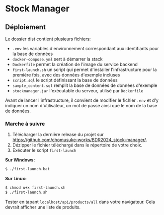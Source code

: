 # Stock Manager

## Déploiement
Le dossier dist contient plusieurs fichiers:
- `.env` les variables d'environnement correspondant aux 
  identifiants pour la base de données
- `docker-compose.yml` sert à démarrer la stack
- `Dockerfile` permet la création de l'image du service backend
- `first-launch.sh` un script qui permet d'installer l'infrastructure 
  pour la première fois, avec des données d'exemple incluses
- `script.sql` le script définissant la base de données
- `sample_content.sql` remplit la base de données de données d'exemple
- `stockmanager.jar` l'exécutable du serveur, utilisé par `Dockerfile`

Avant de lancer l'infrastructure, il convient de modifier le fichier `.env`
et d'y indiquer un nom d'utilisateur, un mot de passe ainsi que le nom de la base de données.

### Marche à suivre
1. Télécharger la dernière release du projet sur https://github.com/chomusuke-works/BDR2024_stock-manager/.
2. Dézipper le fichier téléchargé dans le répertoire de votre choix.
3. Exécuter le script `first-launch`

**Sur Windows:**
```bash
$ ./first-launch.bat
```

**Sur Linux:**
```bash
$ chmod u+x first-launch.sh
$ ./first-launch.sh
```

Tester en tapant `localhost/api/products/all` dans votre navigateur. Cela devrait afficher une liste de produits.
